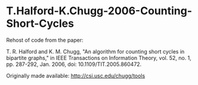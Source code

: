 # T.Halford-K.Chugg-2006-Counting-Short-Cycles

Rehost of code from the paper:

T. R. Halford and K. M. Chugg, "An algorithm for counting short cycles in bipartite graphs," in IEEE Transactions on Information Theory, vol. 52, no. 1, pp. 287-292, Jan. 2006, doi: 10.1109/TIT.2005.860472.

Originally made available: http://csi.usc.edu/chugg/tools
